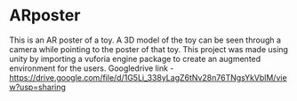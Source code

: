 # ARposter
This is an AR poster of a toy. A 3D model of the toy can be seen through a camera while pointing to the poster of that toy. This project was made using unity by importing a vuforia engine package to create an augmented environment for the users.
Googledrive link - https://drive.google.com/file/d/1G5Li_338yLagZ6tNv28n76TNgsYkVblM/view?usp=sharing
